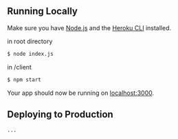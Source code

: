 ## Running Locally

Make sure you have [Node.js](http://nodejs.org/) and the [Heroku CLI](https://cli.heroku.com/) installed.

in root directory
```sh
$ node index.js
```

in /client
```sh
$ npm start
```

Your app should now be running on [localhost:3000](http://localhost:3000/).

## Deploying to Production

```
...
```
